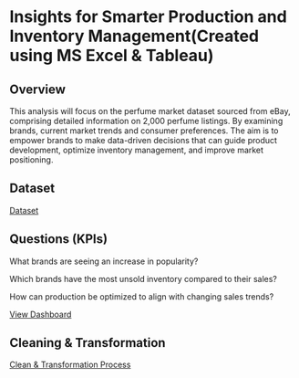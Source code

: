 # Insights for Smarter Production and Inventory Management(Created using MS Excel & Tableau)

## Overview
This analysis will focus on the perfume market dataset sourced from eBay, comprising detailed information on 2,000 perfume listings. By examining brands, current market trends and consumer preferences. The aim is to empower brands to make data-driven decisions that can guide product development, optimize inventory management, and improve market positioning.

## Dataset
<a href="https://github.com/JJAnalytics/Production-Inventory-Insights/blob/main/ebay_mens_perfume.csv">Dataset</a>

## Questions (KPIs)
What brands are seeing an increase in popularity?

Which brands have the most unsold inventory compared to their sales?

How can production be optimized to align with changing sales trends?

<a href="https://github.com/JJAnalytics/Production-Inventory-Insights/blob/main/Screenshot%202025-01-27%20201433.png">View Dashboard</a>

## Cleaning & Transformation

<a href="https://github.com/JJAnalytics/Production-Inventory-Insights/blob/main/DCT.png">Clean & Transformation Process</a>
